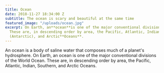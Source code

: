 ```yaml
---
title: Ocean
date: 2018-11-27 18:34:00 Z
subtitle: The ocean is scary and beautiful at the same time
featured_image: "/uploads/ocean.jpg"
excerpt: On Earth, an**ocean**is one of the major conventional divisions of the World**Ocean**.
  These are, in descending order by area, the Pacific, Atlantic, Indian, Southern
  (Antarctic), and Arctic**Oceans**.
---
```


An ocean is a body of saline water that composes much of a planet's hydrosphere. On Earth, an ocean is one of the major conventional divisions of the World Ocean. These are, in descending order by area, the Pacific, Atlantic, Indian, Southern, and Arctic Oceans.
